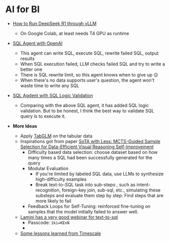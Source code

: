 # AI for BI

* [How to Run DeepSeek R1 through vLLM][2]
  * On Google Colab, at least needs T4 GPU as runtime 

* [SQL Agent with OpenAI][1]
  * This agent can write SQL, execute SQL, rewrite failed SQL, output results 
  * When SQL execution failed, LLM checks failed SQL and try to write a better one
  * There is SQL rewrite limit, so this agent knows when to give up 😉
  * When there's no data supports user's question, the agent won't waste time to write any SQL
 
* [SQL Agdent with SQL Logic Validation][3]
  * Comparing with the above SQL agent, it has added SQL logic validation. But to be honest, I think the best way to validate SQL query is to execute it.
 
* <b>More Ideas</b>
  * Apply [TabGLM][4] on the tabular data
  * Inspirations got from paper [SoTA with Less: MCTS-Guided Sample Selection for Data-Efficient Visual Reasoning Self-Improvement][6]
    * Difficulty based data selection: choose dataset based on how many times a SQL had been successfully generated for the query
    * Modular Evaluation
      * If you're limited by labeled SQL data, use LLMs to synthesize high-difficulty examples
      * Break text-to-SQL task into sub-steps , such as intent-recognition, foreign-key join, sub-sql, etc., simulating these substeps and evaluate them step by step. Find steps that are more likely to fail
    * Feedback Loops for Self-Tuning: reinforced fine-tuning on samples that the model initially failed to answer well.
  * [Lamini has a very good webinar for text-to-sql][8]
    * Passcode: `1ki=KEnN`
    *  
  * [Some lessons learned from Timescale][5]


[1]:https://github.com/hanhanwu/Hanhan_LangGraph_Exercise/blob/main/AI_for_BI/sql_agent_openai.ipynb
[2]:https://github.com/hanhanwu/Hanhan_LangGraph_Exercise/blob/main/AI_for_BI/run_deepseek_r1.ipynb
[3]:https://github.com/hanhanwu/Hanhan_LangGraph_Exercise/blob/main/AI_for_BI/sql_agent_with_validation.ipynb
[4]:https://blog-en.fltech.dev/entry/2025/02/28/AAAI-TabGLM-en
[5]:https://github.com/hanhanwu/Hanhan_Conference_Notes/blob/master/AI_Agent_Conference2025.md
[6]:https://arxiv.org/pdf/2504.07934
[7]:https://docs.lamini.ai/memory_experiments/txt2sql/#3-analyze-generated-data
[8]:https://zoom.us/rec/play/X4cPd5x6BdNbIJ8KiaKaenYgX6BLg9iLH37ci9pTTM7-l4IqaEh5y1fRu9NmvPC-xBADN2W5R8WskWkK.ifiHi6Slp99NHbCL?accessLevel=meeting&canPlayFromShare=true&from=share_recording_detail&startTime=1746032175000&componentName=rec-play&originRequestUrl=https%3A%2F%2Fzoom.us%2Frec%2Fshare%2FiUlhM7OoVtEn46dcTA7Ls7IFFQe-1-VUGyoPlF4uWo75zsHCwY7gtbtV7opqQUNM.BPjZ0DZ2_4mmBfv7%3FstartTime%3D1746032175000
